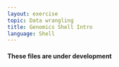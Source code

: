 ```yaml
---
layout: exercise
topic: Data wrangling
title: Genomics Shell Intro
language: Shell
---
```


#### These files are under development